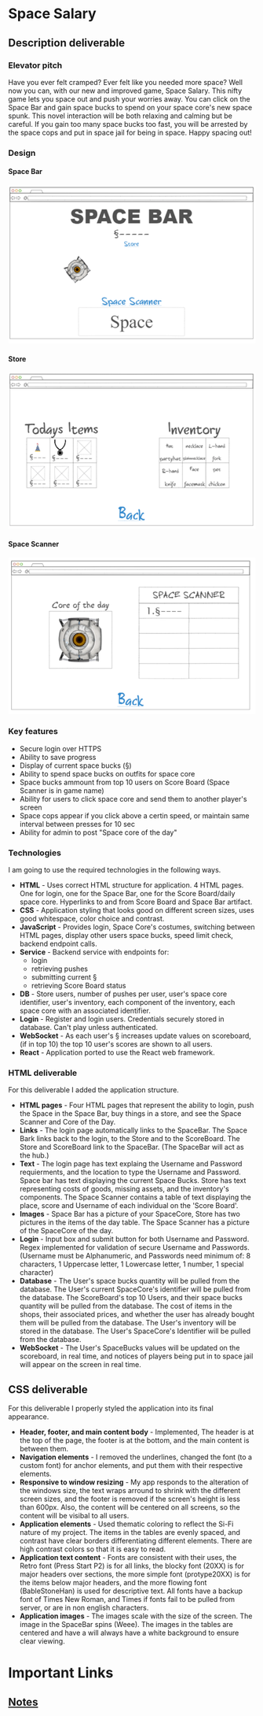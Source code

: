 # Space Salary

## Description deliverable

### Elevator pitch

Have you ever felt cramped? Ever felt like you needed more space? Well now you can, with our new and improved game, Space Salary. This nifty game lets you space out and push your worries away. You can click on the Space Bar and gain space bucks to spend on your space core's new space spunk. This novel interaction will be both relaxing and calming but be careful. If you gain too many space bucks too fast, you will be arrested by the space cops and put in space jail for being in space. Happy spacing out!

### Design

#### Space Bar
![SpaceBar](https://github.com/eman0202byu/startup/blob/main/SpaceBarConcept.PNG)

#### Store
![Store](https://github.com/eman0202byu/startup/blob/main/StoreConcept.PNG)

#### Space Scanner
![Score_Board](https://github.com/eman0202byu/startup/blob/main/ScoreBoardConcept.PNG)

### Key features

- Secure login over HTTPS
- Ability to save progress
- Display of current space bucks (§)
- Ability to spend space bucks on outfits for space core
- Space bucks ammount from top 10 users on Score Board (Space Scanner is in game name)
- Ability for users to click space core and send them to another player's screen
- Space cops appear if you click above a certin speed, or maintain same interval between presses for 10 sec
- Ability for admin to post "Space core of the day"

### Technologies

I am going to use the required technologies in the following ways.

- **HTML** - Uses correct HTML structure for application. 4 HTML pages. One for login, one for the Space Bar, one for the Score Board/daily space core. Hyperlinks to and from Score Board and Space Bar artifact.
- **CSS** - Application styling that looks good on different screen sizes, uses good whitespace, color choice and contrast.
- **JavaScript** - Provides login, Space Core's costumes, switching between HTML pages, display other users space bucks, speed limit check, backend endpoint calls.
- **Service** - Backend service with endpoints for:
  - login
  - retrieving pushes
  - submitting current §
  - retrieving Score Board status
- **DB** - Store users, number of pushes per user, user's space core identifier, user's inventory, each component of the inventory, each space core with an associated identifier.
- **Login** - Register and login users. Credentials securely stored in database. Can't play unless authenticated.
- **WebSocket** - As each user's § increases update values on scoreboard, (if in top 10) the top 10 user's scores are shown to all users.
- **React** - Application ported to use the React web framework.

### HTML deliverable

For this deliverable I added the application structure.

- **HTML pages** - Four HTML pages that represent the ability to login, push the Space in the Space Bar, buy things in a store, and see the Space Scanner and Core of the Day.
- **Links** - The login page automatically links to the SpaceBar. The Space Bark links back to the login, to the Store and to the ScoreBoard. The Store and ScoreBoard link to the SpaceBar. (The SpaceBar will act as the hub.)
- **Text** - The login page has text explaing the Username and Password requierments, and the location to type the Username and Password. Space bar has text displaying the current Space Bucks. Store has text representing costs of goods, missing assets, and the inventory's components. The Space Scanner contains a table of text displaying the place, score and Username of each individual on the 'Score Board'.
- **Images** - Space Bar has a picture of your SpaceCore, Store has two pictures in the items of the day table. The Space Scanner has a picture of the SpaceCore of the day.
- **Login** - Input box and submit button for both Username and Password. Regex implemented for validation of secure Username and Passwords. (Username must be Alphanumeric, and Passwords need minimum of: 8 characters, 1 Uppercase letter, 1 Lowercase letter, 1 number, 1 special character)
- **Database** - The User's space bucks quantity will be pulled from the database. The User's current SpaceCore's identifier will be pulled from the database. The ScoreBoard's top 10 Users, and their space bucks quantity will be pulled from the database. The cost of items in the shops, their associated prices, and whether the user has already bought them will be pulled from the database. The User's inventory will be stored in the database. The User's SpaceCore's Identifier will be pulled from the database.
- **WebSocket** - The User's SpaceBucks values will be updated on the scoreboard, in real time, and notices of players being put in to space jail will appear on the screen in real time.

## CSS deliverable

For this deliverable I properly styled the application into its final appearance.

- **Header, footer, and main content body** - Implemented, The header is at the top of the page, the footer is at the bottom, and the main content is between them.
- **Navigation elements** - I removed the underlines, changed the font (to a custom font) for anchor elements, and put them with their respective elements.
- **Responsive to window resizing** - My app responds to the alteration of the windows size, the text wraps arround to shrink with the different screen sizes, and the footer is removed if the screen's height is less than 600px. Also, the content will be centered on all screens, so the content will be visibal to all users.
- **Application elements** - Used thematic coloring to reflect the Si-Fi nature of my project. The items in the tables are evenly spaced, and  contrast have clear borders differentiating different elements. There are high contrast colors so that it is easy to read.
- **Application text content** - Fonts are consistent with their uses, the Retro font (Press Start P2) is for all links, the blocky font (20XX) is for major headers over sections, the more simple font (protype20XX) is for the items below major headers, and the more flowing font (BableStoneHan) is used for descriptive text. All fonts have a backup font of Times New Roman, and Times if fonts fail to be pulled from server, or are in non english characters.
- **Application images** - The images scale with the size of the screen. The image in the SpaceBar spins (Weee). The images in the tables are centered and have a will always have a white background to ensure clear viewing.

# Important Links

## [Notes](https://github.com/eman0202byu/startup/blob/main/notes.md)
